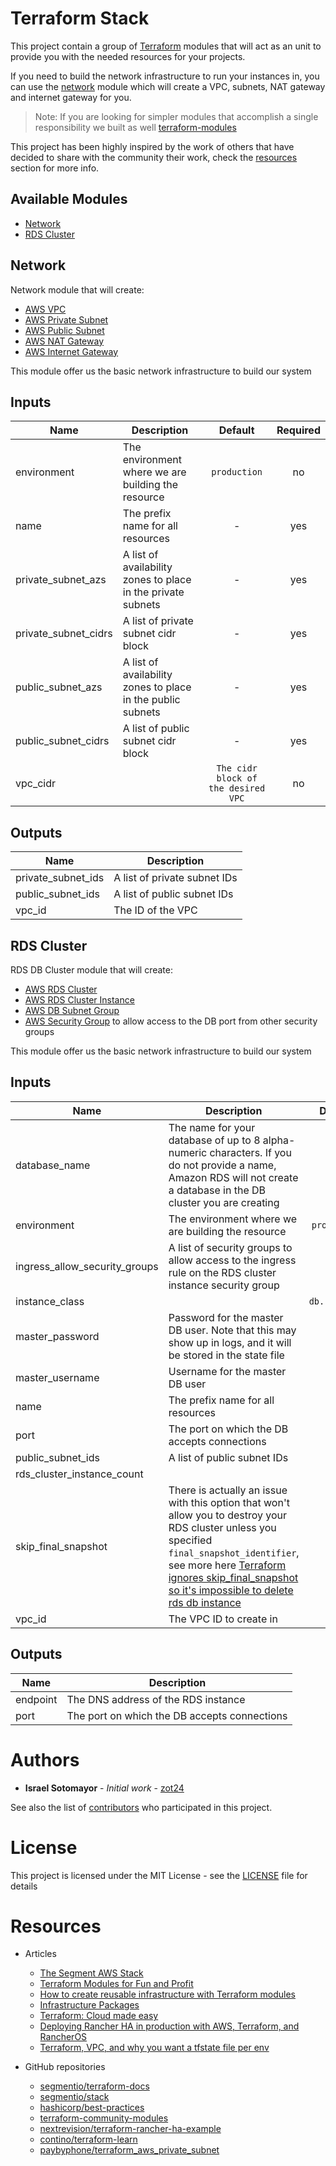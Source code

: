 # Terraform Stack

This project contain a group of [Terraform](http://terraform.io) modules that will act as an unit to provide you with the needed resources for your projects.

If you need to build the network infrastructure to run your instances in, you can use the [network](https://github.com/moltin/terraform-stack/tree/master/aws/network) module which will create a VPC, subnets, NAT gateway and internet gateway for you.

> Note: If you are looking for simpler modules that accomplish a single responsibility we built as well [terraform-modules](https://github.com/moltin/terraform-modules)

This project has been highly inspired by the work of others that have decided to share with the community their work, check the [resources](#resources) section for more info.

## Available Modules

* [Network](#network)
* [RDS Cluster](#rds-cluster)

## Network

Network module that will create:

- [AWS VPC](https://www.terraform.io/docs/providers/aws/r/vpc.html)
- [AWS Private Subnet](https://www.terraform.io/docs/providers/aws/r/subnet.html)
- [AWS Public Subnet](https://www.terraform.io/docs/providers/aws/r/subnet.html)
- [AWS NAT Gateway](https://www.terraform.io/docs/providers/aws/r/nat_gateway.html)
- [AWS Internet Gateway](https://www.terraform.io/docs/providers/aws/r/internet_gateway.html)

This module offer us the basic network infrastructure to build our system


## Inputs

| Name | Description | Default | Required |
|------|-------------|:-----:|:-----:|
| environment | The environment where we are building the resource | `production` | no |
| name | The prefix name for all resources | - | yes |
| private_subnet_azs | A list of availability zones to place in the private subnets | - | yes |
| private_subnet_cidrs | A list of private subnet cidr block | - | yes |
| public_subnet_azs | A list of availability zones to place in the public subnets | - | yes |
| public_subnet_cidrs | A list of public subnet cidr block | - | yes |
| vpc_cidr |  | `The cidr block of the desired VPC` | no |

## Outputs

| Name | Description |
|------|-------------|
| private_subnet_ids | A list of private subnet IDs |
| public_subnet_ids | A list of public subnet IDs |
| vpc_id | The ID of the VPC |

## RDS Cluster

RDS DB Cluster module that will create:

- [AWS RDS Cluster](https://www.terraform.io/docs/providers/aws/r/rds_cluster.html)
- [AWS RDS Cluster Instance](https://www.terraform.io/docs/providers/aws/r/rds_cluster_instance.html)
- [AWS DB Subnet Group](https://www.terraform.io/docs/providers/aws/r/db_subnet_group.html)
- [AWS Security Group](https://www.terraform.io/docs/providers/aws/r/security_group.html) to allow access to the DB port from other security groups

This module offer us the basic network infrastructure to build our system


## Inputs

| Name | Description | Default | Required |
|------|-------------|:-----:|:-----:|
| database_name | The name for your database of up to 8 alpha-numeric characters. If you do not provide a name, Amazon RDS will not create a database in the DB cluster you are creating | - | yes |
| environment | The environment where we are building the resource | `production` | no |
| ingress_allow_security_groups | A list of security groups to allow access to the ingress rule on the RDS cluster instance security group | - | yes |
| instance_class |  | `db.r3.large` | no |
| master_password | Password for the master DB user. Note that this may show up in logs, and it will be stored in the state file | - | yes |
| master_username | Username for the master DB user | - | yes |
| name | The prefix name for all resources | - | yes |
| port | The port on which the DB accepts connections | `3306` | no |
| public_subnet_ids | A list of public subnet IDs | - | yes |
| rds_cluster_instance_count |  | `2` | no |
| skip_final_snapshot | There is actually an issue with this option that won't allow you to destroy your RDS cluster unless you specified `final_snapshot_identifier`, see more here [Terraform ignores skip_final_snapshot so it's impossible to delete rds db instance](https://github.com/hashicorp/terraform/issues/5417) | `true` | no |
| vpc_id | The VPC ID to create in | - | yes |

## Outputs

| Name | Description |
|------|-------------|
| endpoint | The DNS address of the RDS instance |
| port | The port on which the DB accepts connections |


# Authors

* **Israel Sotomayor** - *Initial work* - [zot24](https://github.com/zot24)

See also the list of [contributors](https://github.com/moltin/terraform-stack/contributors) who participated in this project.

# License

This project is licensed under the MIT License - see the [LICENSE](https://github.com/moltin/terraform-stack/blob/master/LICENSE) file for details

# Resources

- Articles
  - [The Segment AWS Stack](https://segment.com/blog/the-segment-aws-stack/)
  - [Terraform Modules for Fun and Profit](http://blog.lusis.org/blog/2015/10/12/terraform-modules-for-fun-and-profit/)
  - [How to create reusable infrastructure with Terraform modules](https://blog.gruntwork.io/how-to-create-reusable-infrastructure-with-terraform-modules-25526d65f73d)
  - [Infrastructure Packages](https://blog.gruntwork.io/gruntwork-infrastructure-packages-7434dc77d0b1)
  - [Terraform: Cloud made easy ](http://blog.contino.io/terraform-cloud-made-easy-part-one)
  - [Deploying Rancher HA in production with AWS, Terraform, and RancherOS](https://thisendout.com/2016/12/10/update-deploying-rancher-in-production-aws-terraform-rancheros/)
  - [Terraform, VPC, and why you want a tfstate file per env](https://charity.wtf/2016/03/30/terraform-vpc-and-why-you-want-a-tfstate-file-per-env/)


- GitHub repositories
  - [segmentio/terraform-docs](https://github.com/segmentio/terraform-docs)
  - [segmentio/stack](https://github.com/segmentio/stack)
  - [hashicorp/best-practices](https://github.com/hashicorp/best-practices)
  - [terraform-community-modules](https://github.com/terraform-community-modules)
  - [nextrevision/terraform-rancher-ha-example](https://github.com/nextrevision/terraform-rancher-ha-example)
  - [contino/terraform-learn](https://github.com/contino/terraform-learn)
  - [paybyphone/terraform_aws_private_subnet](https://github.com/paybyphone/terraform_aws_private_subnet)
